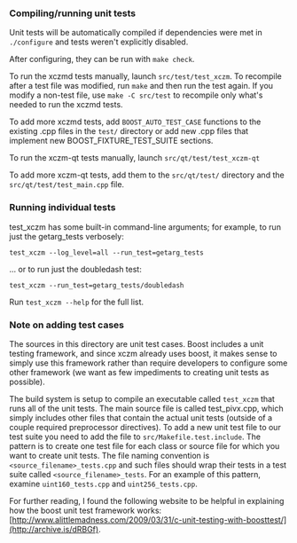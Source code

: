 ### Compiling/running unit tests

Unit tests will be automatically compiled if dependencies were met in `./configure`
and tests weren't explicitly disabled.

After configuring, they can be run with `make check`.

To run the xczmd tests manually, launch `src/test/test_xczm`. To recompile
after a test file was modified, run `make` and then run the test again. If you
modify a non-test file, use `make -C src/test` to recompile only what's needed
to run the xczmd tests.

To add more xczmd tests, add `BOOST_AUTO_TEST_CASE` functions to the existing
.cpp files in the `test/` directory or add new .cpp files that
implement new BOOST_FIXTURE_TEST_SUITE sections.

To run the xczm-qt tests manually, launch `src/qt/test/test_xczm-qt`

To add more xczm-qt tests, add them to the `src/qt/test/` directory and
the `src/qt/test/test_main.cpp` file.

### Running individual tests

test_xczm has some built-in command-line arguments; for
example, to run just the getarg_tests verbosely:

    test_xczm --log_level=all --run_test=getarg_tests

... or to run just the doubledash test:

    test_xczm --run_test=getarg_tests/doubledash

Run `test_xczm --help` for the full list.

### Note on adding test cases

The sources in this directory are unit test cases.  Boost includes a
unit testing framework, and since xczm already uses boost, it makes
sense to simply use this framework rather than require developers to
configure some other framework (we want as few impediments to creating
unit tests as possible).

The build system is setup to compile an executable called `test_xczm`
that runs all of the unit tests.  The main source file is called
test_pivx.cpp, which simply includes other files that contain the
actual unit tests (outside of a couple required preprocessor
directives). To add a new unit test file to our test suite you need
to add the file to `src/Makefile.test.include`. The pattern is to
create one test file for each class or source file for which you want
to create unit tests.  The file naming convention is
`<source_filename>_tests.cpp` and such files should wrap their tests
in a test suite called `<source_filename>_tests`.  For an example of
this pattern, examine `uint160_tests.cpp` and `uint256_tests.cpp`.

For further reading, I found the following website to be helpful in
explaining how the boost unit test framework works:
[http://www.alittlemadness.com/2009/03/31/c-unit-testing-with-boosttest/](http://archive.is/dRBGf).

